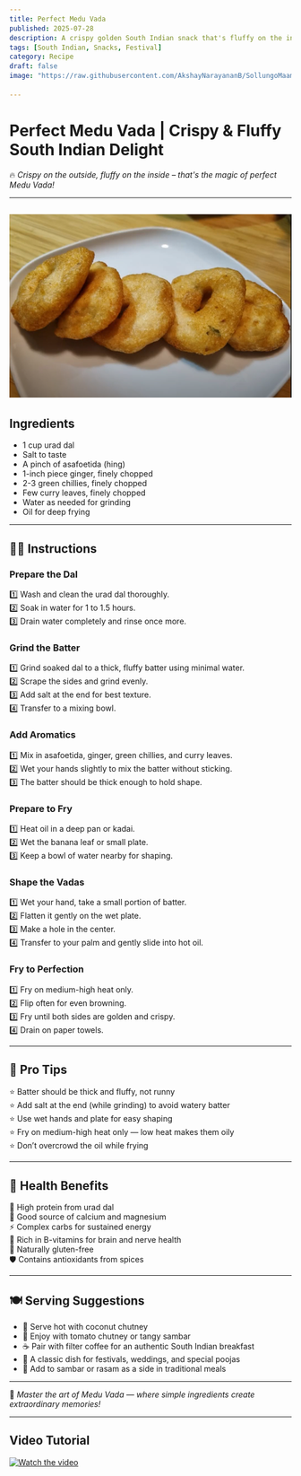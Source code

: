 ```yaml
---
title: Perfect Medu Vada  
published: 2025-07-28  
description: A crispy golden South Indian snack that's fluffy on the inside and crunchy on the outside — a beloved classic perfect for breakfast or evening tea!  
tags: [South Indian, Snacks, Festival]  
category: Recipe  
draft: false  
image: "https://raw.githubusercontent.com/AkshayNarayananB/SollungoMaami/master/images/meduvada.png" 
  
---
```


#  Perfect Medu Vada | Crispy & Fluffy South Indian Delight

🔥 *Crispy on the outside, fluffy on the inside – that's the magic of perfect Medu Vada!*

---
![meduvada](https://raw.githubusercontent.com/AkshayNarayananB/SollungoMaami/master/images/meduvada.png)
---
##  Ingredients

-  1 cup urad dal  
-  Salt to taste  
-  A pinch of asafoetida (hing)  
-  1-inch piece ginger, finely chopped  
-  2-3 green chillies, finely chopped  
-  Few curry leaves, finely chopped  
-  Water as needed for grinding  
-  Oil for deep frying  

---

## 👩‍🍳 Instructions

###  Prepare the Dal  
1️⃣ Wash and clean the urad dal thoroughly.  
2️⃣ Soak in water for 1 to 1.5 hours.  
3️⃣ Drain water completely and rinse once more.

###  Grind the Batter  
1️⃣ Grind soaked dal to a thick, fluffy batter using minimal water.  
2️⃣ Scrape the sides and grind evenly.  
3️⃣ Add salt at the end for best texture.  
4️⃣ Transfer to a mixing bowl.

###  Add Aromatics  
1️⃣ Mix in asafoetida, ginger, green chillies, and curry leaves.  
2️⃣ Wet your hands slightly to mix the batter without sticking.  
3️⃣ The batter should be thick enough to hold shape.

###  Prepare to Fry  
1️⃣ Heat oil in a deep pan or kadai.  
2️⃣ Wet the banana leaf or small plate.  
3️⃣ Keep a bowl of water nearby for shaping.  

###  Shape the Vadas  
1️⃣ Wet your hand, take a small portion of batter.  
2️⃣ Flatten it gently on the wet plate.  
3️⃣ Make a hole in the center.  
4️⃣ Transfer to your palm and gently slide into hot oil.

###  Fry to Perfection  
1️⃣ Fry on medium-high heat only.  
2️⃣ Flip often for even browning.  
3️⃣ Fry until both sides are golden and crispy.  
4️⃣ Drain on paper towels.

---

## 📝 Pro Tips

⭐ Batter should be thick and fluffy, not runny  
⭐ Add salt at the end (while grinding) to avoid watery batter  
⭐ Use wet hands and plate for easy shaping  
⭐ Fry on medium-high heat only — low heat makes them oily  
⭐ Don’t overcrowd the oil while frying

---

## 🌟 Health Benefits

💪 High protein from urad dal  
🦴 Good source of calcium and magnesium  
⚡ Complex carbs for sustained energy  
🧠 Rich in B-vitamins for brain and nerve health  
🌱 Naturally gluten-free  
🛡️ Contains antioxidants from spices

---

## 🍽️ Serving Suggestions

- 🥥 Serve hot with coconut chutney  
- 🍅 Enjoy with tomato chutney or tangy sambar  
- ☕ Pair with filter coffee for an authentic South Indian breakfast  
- 🎉 A classic dish for festivals, weddings, and special poojas  
- 🍛 Add to sambar or rasam as a side in traditional meals  

---

💫 *Master the art of Medu Vada — where simple ingredients create extraordinary memories!*

---
## Video Tutorial

[![Watch the video](https://img.youtube.com/vi/T_u7oH7saCk/0.jpg)](https://youtu.be/T_u7oH7saCk?si=-eIgI04QCm3GMU-f)
